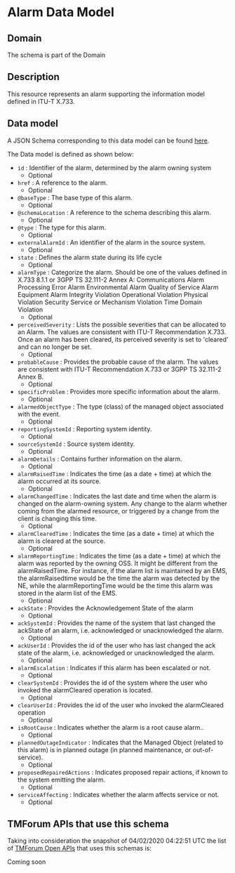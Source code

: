 # Alarm Data Model

## Domain

The  schema is part of the  Domain

## Description

This resource represents an alarm supporting the information model defined in ITU-T X.733.

## Data model

A JSON Schema corresponding to this data model can be found
[here](https://github.com/tmforum-rand/schemas/blob/candidates/Resource/Alarm.schema.json).

The Data model is defined as shown below:
- `id` : Identifier of the alarm, determined by the alarm owning system
  - Optional
- `href` : A reference to the alarm.
  - Optional
- `@baseType` : The base type of this alarm.
  - Optional
- `@schemaLocation` : A reference to the schema describing this alarm.
  - Optional
- `@type` : The type for this alarm.
  - Optional
- `externalAlarmId` : An identifier of the alarm in the source system.
  - Optional
- `state` : Defines the alarm state during its life cycle
  - Optional
- `alarmType` : Categorize the alarm. Should be one of the values defined in X.733 8.1.1 or 3GPP TS 32.111-2 Annex A:
	Communications Alarm
	Processing Error Alarm
	Environmental Alarm
	Quality of Service Alarm
	Equipment Alarm
	Integrity Violation
	Operational Violation
	Physical Violation
	Security Service or Mechanism Violation
	Time Domain Violation
  - Optional
- `perceivedSeverity` : Lists the possible severities that can be allocated to an Alarm. The values are consistent with ITU-T Recommendation X.733.
Once an alarm has been cleared, its perceived severity is set to &#x27;cleared&#x27; and can no longer be set.
  - Optional
- `probableCause` : Provides the probable cause of the alarm. The values are consistent with ITU-T Recommendation X.733 or 3GPP TS 32.111-2 Annex B.
  - Optional
- `specificProblem` : Provides more specific information about the alarm.
  - Optional
- `alarmedObjectType` : The type (class) of the managed object associated with the event.
  - Optional
- `reportingSystemId` : Reporting system identity.
  - Optional
- `sourceSystemId` : Source system identity.
  - Optional
- `alarmDetails` : Contains further information on the alarm.
  - Optional
- `alarmRaisedTime` : Indicates the time (as a date + time) at which the alarm occurred at its source.
  - Optional
- `alarmChangedTime` : Indicates the last date and time when the alarm is changed on the alarm-owning system. Any change to the alarm whether coming from the alarmed resource, or triggered by a change from the client is changing this time.
  - Optional
- `alarmClearedTime` : Indicates the time (as a date + time) at which the alarm is cleared at the source. 
  - Optional
- `alarmReportingTime` : Indicates the time (as a date + time) at which the alarm was reported by the owning OSS. It might be different from the alarmRaisedTime. For instance, if the alarm list is maintained by an EMS, the alarmRaisedtime would be the time the alarm
  was detected by the NE, while the alarmReportingTime would be the time this alarm was stored in the alarm list of the EMS.
  - Optional
- `ackState` : Provides the Acknowledgement State of the alarm
  - Optional
- `ackSystemId` : Provides the name of the system that last changed the ackState of an alarm, i.e. acknowledged or unacknowledged the alarm.
  - Optional
- `ackUserId` : Provides the id of the user who has last changed the ack state of the alarm, i.e. acknowledged or unacknowledged the alarm.
  - Optional
- `alarmEscalation` : Indicates if this alarm has been escalated or not. 
  - Optional
- `clearSystemId` : Provides the id of the system where the user who invoked the alarmCleared operation is located. 
  - Optional
- `clearUserId` : Provides the id of the user who invoked the alarmCleared operation
  - Optional
- `isRootCause` : Indicates whether the alarm is a root cause alarm.. 
  - Optional
- `plannedOutageIndicator` : Indicates that the Managed Object (related to this alarm) is in planned outage (in planned maintenance, or out-of-service). 
  - Optional
- `proposedRepairedActions` : Indicates proposed repair actions, if known to the system emitting the alarm.
  - Optional
- `serviceAffecting` : Indicates whether the alarm affects service or not.
  - Optional




## TMForum APIs that use this schema

Taking into consideration the snapshot of 04/02/2020 04:22:51 UTC the list of [TMForum Open APIs](https://www.tmforum.org/open-apis/) that uses this schemas is:

Coming soon